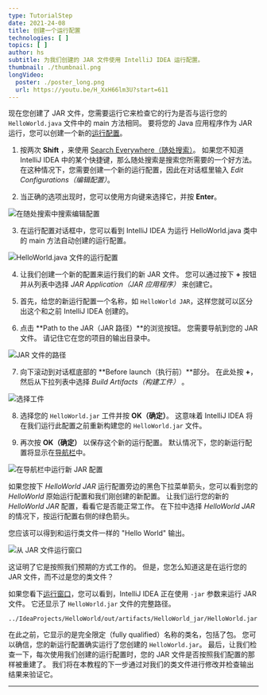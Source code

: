 ```yaml
---
type: TutorialStep
date: 2021-24-08
title: 创建一个运行配置
technologies: [ ]
topics: [ ]
author: hs
subtitle: 为我们创建的 JAR 文件使用 IntelliJ IDEA 运行配置。
thumbnail: ./thumbnail.png
longVideo:
  poster: ./poster_long.png
  url: https://youtu.be/H_XxH66lm3U?start=611
---
```


现在您创建了 JAR 文件，您需要运行它来检查它的行为是否与运行您的 `HelloWorld.java` 文件中的 main 方法相同。 要将您的 Java 应用程序作为 JAR 运行，您可以创建一个新的[运行配置](https://www.jetbrains.com/help/idea/run-debug-configuration.html)。

1) 按两次 **Shift** ，来使用 [Search Everywhere（随处搜索）](https://www.jetbrains.com/idea/guide/tips/search-everywhere/)。 如果您不知道 IntelliJ IDEA 中的某个快捷键，那么随处搜索是搜索您所需要的一个好方法。 在这种情况下，您需要创建一个新的运行配置，因此在对话框里输入 _Edit Configurations（编辑配置）_。


2) 当正确的选项出现时，您可以使用方向键来选择它，并按 **Enter**。

 ![在随处搜索中搜索编辑配置](edit-config-search-everywhere.png)

3) 在运行配置对话框中，您可以看到 IntelliJ IDEA 为运行 HelloWorld.java 类中的 main 方法自动创建的运行配置。

![HelloWorld.java 文件的运行配置](class-run-configuration.png)

4) 让我们创建一个新的配置来运行我们的新 JAR 文件。 您可以通过按下 **+** 按钮并从列表中选择 _JAR Application（JAR 应用程序）_ 来创建它。


5) 首先，给您的新运行配置一个名称，如 `HelloWorld JAR`，这样您就可以区分出这个和之前 IntelliJ IDEA 创建的。


6) 点击 **Path to the JAR（JAR 路径）**的浏览按钮。 您需要导航到您的 JAR 文件。 请记住它在您的项目的输出目录中。

![JAR 文件的路径](path-to-jar.png)

7) 向下滚动到对话框底部的 **Before launch（执行前）**部分。 在此处按 **+**，然后从下拉列表中选择 _Build Artifacts（构建工件）_ 。

 ![选择工件](select-artifacts.png)

8) 选择您的 `HelloWorld.jar` 工件并按 **OK（确定）**。 这意味着 IntelliJ IDEA 将在我们运行此配置之前重新构建您的 `HelloWorld.jar` 文件。


9) 再次按 **OK（确定）** 以保存这个新的运行配置。 默认情况下，您的新运行配置将显示在[导航栏](https://www.jetbrains.com/help/idea/run-debug-configuration.html)中。

![在导航栏中运行新 JAR 配置](new-run-config-nav-bar.png)

如果您按下 _HelloWorld JAR_ 运行配置旁边的黑色下拉菜单箭头，您可以看到您的 _HelloWorld_ 原始运行配置和我们刚创建的新配置。 让我们运行您的新的 _HelloWorld JAR_ 配置，看看它是否能正常工作。 在下拉中选择 _HelloWorld JAR_ 的情况下，按运行配置右侧的绿色箭头。

您应该可以得到和运行类文件一样的 "Hello World" 输出。

![从 JAR 文件运行窗口](run-output-with-jar.png)

这证明了它是按照我们预期的方式工作的。 但是，您怎么知道这是在运行您的 JAR 文件，而不过是您的类文件？

如果您看下[运行窗口](https://www.jetbrains.com/help/idea/run-tool-window.html)，您可以看到，IntelliJ IDEA 正在使用 `-jar` 参数来运行 JAR 文件。 它还显示了 `HelloWorld.jar` 文件的完整路径。

`../IdeaProjects/HelloWorld/out/artifacts/HelloWorld_jar/HelloWorld.jar`

在此之前，它显示的是完全限定（fully qualified）名称的类名，包括了包。 您可以确信，您的新运行配置确实运行了您创建的 `HelloWorld.jar`。 最后，让我们检查一下，每次使用我们创建的运行配置时，您的 JAR 文件是否按照我们配置的那样被重建了。 我们将在本教程的下一步通过对我们的类文件进行修改并检查输出结果来验证它。

---
